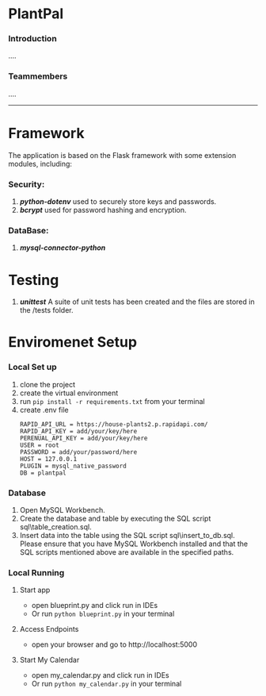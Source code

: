 # PlantPal

### Introduction
....
### Teammembers
....


---

# Framework
The application is based on the Flask framework with some extension modules, including:
### Security: 
1. ***python-dotenv*** used to securely store keys and passwords.
2. ***bcrypt*** used for password hashing and encryption.
### DataBase:
1. ***mysql-connector-python***

# Testing
1. ***unittest*** A suite of unit tests has been created and the files are stored in the /tests folder.


# Enviromenet Setup
### Local Set up
1. clone the project
2. create the virtual environment
3. run ```pip install -r requirements.txt``` from your terminal
4. create .env file
    ```
    RAPID_API_URL = https://house-plants2.p.rapidapi.com/
    RAPID_API_KEY = add/your/key/here
    PERENUAL_API_KEY = add/your/key/here
    USER = root
    PASSWORD = add/your/password/here
    HOST = 127.0.0.1
    PLUGIN = mysql_native_password
    DB = plantpal
    ```
### Database
1. Open MySQL Workbench.
2. Create the database and table by executing the SQL script sql\table_creation.sql.
3. Insert data into the table using the SQL script sql\insert_to_db.sql.
Please ensure that you have MySQL Workbench installed and that the SQL scripts mentioned above are available in the specified paths.

### Local Running
1. Start app
    - open blueprint.py and click run in IDEs
    - Or run ```python blueprint.py``` in your terminal
2. Access Endpoints
    - open your browser and go to http://localhost:5000

3. Start My Calendar
    - open my_calendar.py and click run in IDEs
    - Or run ```python my_calendar.py``` in your terminal